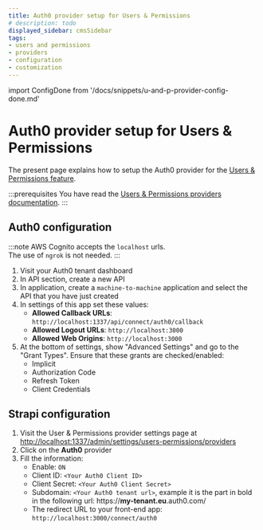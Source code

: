 ```yaml
---
title: Auth0 provider setup for Users & Permissions
# description: todo
displayed_sidebar: cmsSidebar
tags:
- users and permissions
- providers
- configuration
- customization
---
```


import ConfigDone from '/docs/snippets/u-and-p-provider-config-done.md'

# Auth0 provider setup for Users & Permissions

The present page explains how to setup the Auth0 provider for the [Users & Permissions feature](/cms/features/users-permissions).

:::prerequisites
You have read the [Users & Permissions providers documentation](/cms/configurations/users-and-permissions-providers).
:::

## Auth0 configuration

:::note
AWS Cognito accepts the `localhost` urls. <br/>
The use of `ngrok` is not needed.
:::

1. Visit your Auth0 tenant dashboard
2. In API section, create a new API
3. In application, create a `machine-to-machine` application and select the API that you have just created
4. In settings of this app set these values:
   - **Allowed Callback URLs**: `http://localhost:1337/api/connect/auth0/callback`
   - **Allowed Logout URLs**: `http://localhost:3000`
   - **Allowed Web Origins**: `http://localhost:3000`
5. At the bottom of settings, show "Advanced Settings" and go to the "Grant Types". Ensure that these grants are checked/enabled:
   - Implicit
   - Authorization Code
   - Refresh Token
   - Client Credentials

## Strapi configuration

1. Visit the User & Permissions provider settings page at [http://localhost:1337/admin/settings/users-permissions/providers](http://localhost:1337/admin/settings/users-permissions/providers)
2. Click on the **Auth0** provider
3. Fill the information:
   - Enable: `ON`
   - Client ID: `<Your Auth0 Client ID>`
   - Client Secret: `<Your Auth0 Client Secret>`
   - Subdomain: `<Your Auth0 tenant url>`, example it is the part in bold in the following url: https://**my-tenant.eu**.auth0.com/
   - The redirect URL to your front-end app: `http://localhost:3000/connect/auth0`

<ConfigDone />
